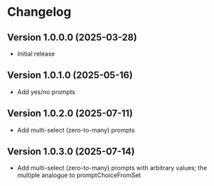 # Changelog

## Version 1.0.0.0 (2025-03-28)

* Initial release

## Version 1.0.1.0 (2025-05-16)

* Add yes/no prompts

## Version 1.0.2.0 (2025-07-11)

* Add multi-select (zero-to-many) prompts

## Version 1.0.3.0 (2025-07-14)

* Add multi-select (zero-to-many) prompts with arbitrary values; the multiple analogue to promptChoiceFromSet
